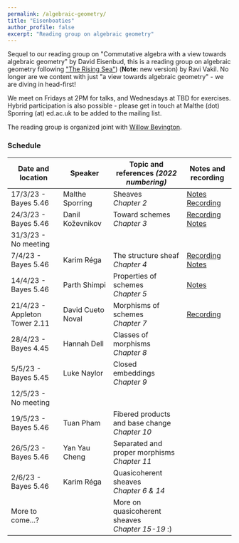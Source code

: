 ```yaml
---
permalink: /algebraic-geometry/
title: "Eisenboaties"
author_profile: false
excerpt: "Reading group on algebraic geometry"
---
```

<style>
ul.no-bullets {
  list-style-type: none;
}
</style>
Sequel to our reading group on "Commutative algebra with a view towards algebraic geometry" by David Eisenbud, this is a reading group on algebraic geometry following ["The Rising Sea"](http://math.stanford.edu/~vakil/216blog/FOAGaug2922public.pdf)) (**Note:** new version) by Ravi Vakil. No longer are we content with just "a view towards algebraic geometry" - we are diving in head-first!

We meet on Fridays at 2PM for talks, and Wednesdays at TBD for exercises. Hybrid participation is also possible - please get in touch at Malthe (dot) Sporring (at) ed.ac.uk to be added to the mailing list.

The reading group is organized joint with [Willow Bevington](https://capnjackbevs.github.io/).

### Schedule



| Date and location        | Speaker           | Topic and references *(2022 numbering)*                | Notes and recording |
| ------------------------ | ----------------- | ------------------------------------------------------------ | ------------------- |
| 17/3/23 - Bayes 5.46 | Malthe Sporring | Sheaves<br />*Chapter 2* | [Notes](/files/17-3-23-sheaves.pdf)<br />[Recording](https://ed-ac-uk.zoom.us/rec/share/mKsKT7lPGb-CyqJTvqVzOn7CP84uhkW-vuTmV0RfR_wKE3OF5oRDMJ0Pmla9tZel.ElcfQDqbBQ8U7dXo) |
| 24/3/23 - Bayes 5.46     | Danil Koževnikov | Toward schemes<br />*Chapter 3*                       | [Recording](https://ed-ac-uk.zoom.us/rec/share/XlK_6Byl8e97ygEKGzUnoNzbtR9AMfOfMC7NCQQ0Bf9WdlBFcNQCWo3XtGAP4lky.Wb6NTeCg9a8YkiQB)<br />[Notes](/files/24-3-23-towards-schemes.pdf) |
| 31/3/23 - No meeting |  |                                                  |       |
| 7/4/23 - Bayes 5.46      | Karim Réga | The structure sheaf<br />*Chapter 4* | [Recording](https://ed-ac-uk.zoom.us/rec/share/QZvYb_Wp3ImbTJWlHVr_n_DYPdojf0u0HqrsNNS6_nH8LD2E0M7gN8AFUceqi-8E.ixfiV68rbRfFdfQQ)<br />[Notes](/files/7-4-23-structure-sheaf.pdf) |
| 14/4/23 - Bayes 5.46     | Parth Shimpi | Properties of schemes<br />*Chapter 5* | [Notes](/files/14-4-23-integrality.pdf) |
| 21/4/23 - Appleton Tower 2.11 | David Cueto Noval | Morphisms of schemes<br />*Chapter 7* | [Recording](https://ed-ac-uk.zoom.us/rec/share/Egdhs-2JHfDw-x4AIK1UYe1y-jPDm8iUkNmDz0yc-gpF-fjukxixoag_IfyUaWA0.jqhWnC9GseueEclg) |
| 28/4/23 - Bayes 4.45 | Hannah Dell | Classes of morphisms<br />*Chapter 8* |       |
| 5/5/23 - Bayes 5.45 | Luke Naylor | Closed embeddings<br />*Chapter 9* |       |
| 12/5/23 - No meeting | |  | |
| 19/5/23 - Bayes 5.46 | Tuan Pham | Fibered products and base change<br />*Chapter 10* |       |
| 26/5/23 - Bayes 5.46 | Yan Yau Cheng | Separated and proper morphisms<br />*Chapter 11* |       |
| 2/6/23 - Bayes 5.46 | Karim Réga | Quasicoherent sheaves<br />*Chapter 6 & 14* |       |
| More to come...? | | More on quasicoherent sheaves<br />*Chapter 15-19* :) | |

